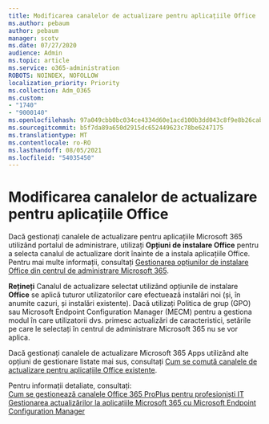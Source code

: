 ```yaml
---
title: Modificarea canalelor de actualizare pentru aplicațiile Office
ms.author: pebaum
author: pebaum
manager: scotv
ms.date: 07/27/2020
audience: Admin
ms.topic: article
ms.service: o365-administration
ROBOTS: NOINDEX, NOFOLLOW
localization_priority: Priority
ms.collection: Adm_O365
ms.custom:
- "1740"
- "9000140"
ms.openlocfilehash: 97a049cbb0bc034ce4334d60e1acd100b3dd043c8f9e8b26cab8580d88201516
ms.sourcegitcommit: b5f7da89a650d2915dc652449623c78be6247175
ms.translationtype: MT
ms.contentlocale: ro-RO
ms.lasthandoff: 08/05/2021
ms.locfileid: "54035450"
---
```

# <a name="change-update-channels-for-office-apps"></a>Modificarea canalelor de actualizare pentru aplicațiile Office

Dacă gestionați canalele de actualizare pentru aplicațiile Microsoft 365 utilizând portalul de administrare, utilizați  **Opțiuni de instalare Office**  pentru a selecta canalul de actualizare dorit înainte de a instala aplicațiile Office. Pentru mai multe informații, consultați [Gestionarea opțiunilor de instalare Office din centrul de administrare Microsoft 365](https://docs.microsoft.com/deployoffice/manage-software-download-settings-office-365).

**Rețineți** Canalul de actualizare selectat utilizând opțiunile de instalare  **Office**  se aplică tuturor utilizatorilor care efectuează instalări noi (și, în anumite cazuri, și instalări existente). Dacă utilizați Politica de grup (GPO) sau Microsoft Endpoint Configuration Manager (MECM) pentru a gestiona modul în care utilizatorii dvs. primesc actualizări de caracteristici, setările pe care le selectați în centrul de administrare Microsoft 365 nu se vor aplica.

Dacă gestionați canalele de actualizare Microsoft 365 Apps utilizând alte opțiuni de gestionare listate mai sus, consultați [Cum se comută canalele de actualizare pentru aplicațiile Office existente](https://support.microsoft.com/help/3185078/how-to-switch-from-semi-annual-channel-to-monthly-channel).

Pentru informații detaliate, consultați:  
[Cum se gestionează canalele Office 365 ProPlus pentru profesioniști IT](https://techcommunity.microsoft.com/t5/office-365-blog/how-to-manage-office-365-proplus-channels-for-it-pros/ba-p/795813)  
[Gestionarea actualizărilor la aplicațiile Microsoft 365 cu Microsoft Endpoint Configuration Manager](https://docs.microsoft.com/deployoffice/manage-microsoft-365-apps-updates-configuration-manager)